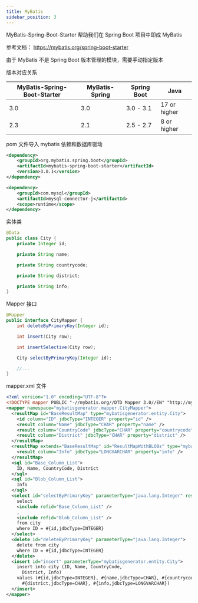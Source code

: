 ```yaml
---
title: MyBatis
sidebar_position: 3
---
```


MyBatis-Spring-Boot-Starter 帮助我们在 Spring Boot 项目中即成 MyBatis

参考文档： https://mybatis.org/spring-boot-starter

由于 MyBatis 不是 Spring Boot 版本管理的模块，需要手动指定版本

版本对应关系

|MyBatis-Spring-Boot-Starter|MyBatis-Spring|Spring Boot|Java|
|-|-|-|-|
|3.0|3.0|3.0 - 3.1|17 or higher|
|2.3|2.1|2.5 - 2.7|8 or higher|

pom 文件导入 mybatis 依赖和数据库驱动

```xml
<dependency>
    <groupId>org.mybatis.spring.boot</groupId>
    <artifactId>mybatis-spring-boot-starter</artifactId>
    <version>3.0.1</version>
</dependency>

<dependency>
    <groupId>com.mysql</groupId>
    <artifactId>mysql-connector-j</artifactId>
    <scope>runtime</scope>
</dependency>
```

实体类
```java
@Data
public class City {
    private Integer id;

    private String name;

    private String countrycode;

    private String district;

    private String info;
}
```

Mapper 接口

```java
@Mapper
public interface CityMapper {
    int deleteByPrimaryKey(Integer id);

    int insert(City row);

    int insertSelective(City row);

    City selectByPrimaryKey(Integer id);

    //...
}
```

mapper.xml 文件

```xml
<?xml version="1.0" encoding="UTF-8"?>
<!DOCTYPE mapper PUBLIC "-//mybatis.org//DTD Mapper 3.0//EN" "http://mybatis.org/dtd/mybatis-3-mapper.dtd">
<mapper namespace="mybatisgenerator.mapper.CityMapper">
  <resultMap id="BaseResultMap" type="mybatisgenerator.entity.City">
    <id column="ID" jdbcType="INTEGER" property="id" />
    <result column="Name" jdbcType="CHAR" property="name" />
    <result column="CountryCode" jdbcType="CHAR" property="countrycode" />
    <result column="District" jdbcType="CHAR" property="district" />
  </resultMap>
  <resultMap extends="BaseResultMap" id="ResultMapWithBLOBs" type="mybatisgenerator.entity.City">
    <result column="Info" jdbcType="LONGVARCHAR" property="info" />
  </resultMap>
  <sql id="Base_Column_List">
    ID, Name, CountryCode, District
  </sql>
  <sql id="Blob_Column_List">
    Info
  </sql>
  <select id="selectByPrimaryKey" parameterType="java.lang.Integer" resultMap="ResultMapWithBLOBs">
    select 
    <include refid="Base_Column_List" />
    ,
    <include refid="Blob_Column_List" />
    from city
    where ID = #{id,jdbcType=INTEGER}
  </select>
  <delete id="deleteByPrimaryKey" parameterType="java.lang.Integer">
    delete from city
    where ID = #{id,jdbcType=INTEGER}
  </delete>
  <insert id="insert" parameterType="mybatisgenerator.entity.City">
    insert into city (ID, Name, CountryCode, 
      District, Info)
    values (#{id,jdbcType=INTEGER}, #{name,jdbcType=CHAR}, #{countrycode,jdbcType=CHAR}, 
      #{district,jdbcType=CHAR}, #{info,jdbcType=LONGVARCHAR})
  </insert>
</mapper>
```